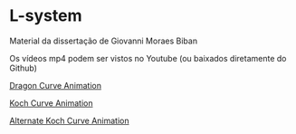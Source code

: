 # L-system
Material da dissertação de Giovanni Moraes Biban

Os vídeos mp4 podem ser vistos no Youtube (ou baixados diretamente do Github)

[Dragon Curve Animation](https://youtu.be/njrtOq7DC30?feature=shared)

[Koch Curve Animation](https://youtu.be/njrtOq7DC30?feature=shared)

[Alternate Koch Curve Animation](https://youtu.be/njrtOq7DC30?feature=shared)


<!-- iframe width="560" height="315" src="https://www.youtube.com/embed/njrtOq7DC30?si=F_lZC-ybYJhLHoXd" title="Dragon Cruve" frameborder="0" allow="accelerometer; autoplay; clipboard-write; encrypted-media; gyroscope; picture-in-picture; web-share" referrerpolicy="strict-origin-when-cross-origin" allowfullscreen></iframe>
